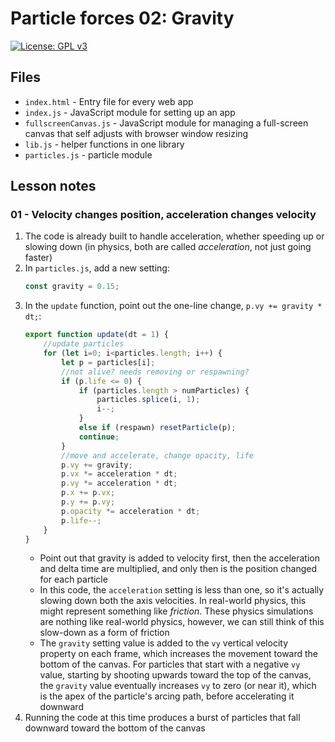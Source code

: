 # Particle forces 02: Gravity

[![License: GPL v3](https://img.shields.io/badge/License-GPLv3-blue.svg)](https://www.gnu.org/licenses/gpl-3.0)

## Files

* <code>index.html</code> - Entry file for every web app
* <code>index.js</code> - JavaScript module for setting up an app
* <code>fullscreenCanvas.js</code> - JavaScript module for managing a full-screen canvas that self adjusts with browser window resizing
* <code>lib.js</code> - helper functions in one library
* <code>particles.js</code> - particle module

## Lesson notes

### 01 - Velocity changes position, acceleration changes velocity

1. The code is already built to handle acceleration, whether speeding up or slowing down (in physics, both are called _acceleration_, not just going faster)
2. In <code>particles.js</code>, add a new setting:
    ```js
    const gravity = 0.15;
    ```
3. In the <code>update</code> function, point out the one-line change, <code>p.vy += gravity * dt;</code>:
    ```js
    export function update(dt = 1) {
        //update particles
        for (let i=0; i<particles.length; i++) {
            let p = particles[i];
            //not alive? needs removing or respawning?
            if (p.life <= 0) {
                if (particles.length > numParticles) {
                    particles.splice(i, 1);
                    i--;
                }
                else if (respawn) resetParticle(p);
                continue;
            }
            //move and accelerate, change opacity, life
            p.vy += gravity;        
            p.vx *= acceleration * dt;
            p.vy *= acceleration * dt;
            p.x += p.vx;
            p.y += p.vy;
            p.opacity *= acceleration * dt;
            p.life--;
        }
    }
    ```
    * Point out that gravity is added to velocity first, then the acceleration and delta time are multiplied, and only then is the position changed for each particle
    * In this code, the <code>acceleration</code> setting is less than one, so it's actually slowing down both the axis velocities. In real-world physics, this might represent something like _friction_. These physics simulations are nothing like real-world physics, however, we can still think of this slow-down as a form of friction
    * The <code>gravity</code> setting value is added to the <code>vy</code> vertical velocity property on each frame, which increases the movement toward the bottom of the canvas. For particles that start with a negative <code>vy</code> value, starting by shooting upwards toward the top of the canvas, the <code>gravity</code> value eventually increases <code>vy</code> to zero (or near it), which is the apex of the particle's arcing path, before accelerating it downward
4. Running the code at this time produces a burst of particles that fall downward toward the bottom of the canvas